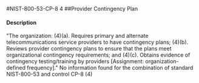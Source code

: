 #NIST-800-53-CP-8 4
##Provider Contingency Plan
#### Description
"The organization:
   (4)(a).  Requires primary and alternate telecommunications service providers to have contingency plans;
   (4)(b).  Reviews provider contingency plans to ensure that the plans meet organizational contingency requirements; and
   (4)(c).  Obtains evidence of contingency testing/training by providers [Assignment: organization-defined frequency]."
No information found for the combination of standard NIST-800-53 and control CP-8 (4)
